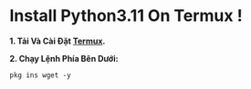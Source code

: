 # Install Python3.11 On Termux !
**1. Tải Và Cài Đặt [Termux](https://github.com/termux/termux-app/releases/download/v0.118.1/termux-app_v0.118.1+github-debug_universal.apk).**

**2. Chạy Lệnh Phía Bên Dưới:**
```
pkg ins wget -y
```
